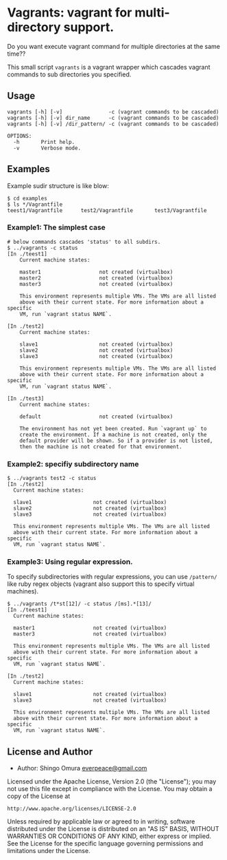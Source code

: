 Vagrants: vagrant for multi-directory support.
====
Do you want execute vagrant command for multiple directories at the same time??

This small script `vagrants` is a vagrant wrapper which cascades vagrant commands to sub directories you specified.

Usage
----
```
vagrants [-h] [-v]               -c (vagrant commands to be cascaded)
vagrants [-h] [-v] dir_name      -c (vagrant commands to be cascaded)
vagrants [-h] [-v] /dir_pattern/ -c (vagrant commands to be cascaded)

OPTIONS:
  -h       Print help.
  -v       Verbose mode.
```

Examples
----
Example sudir structure is like blow:

    $ cd examples
    $ ls */Vagrantfile
    teest1/Vagrantfile      test2/Vagrantfile       test3/Vagrantfile

### Example1: The simplest case
```
# below commands cascades 'status' to all subdirs.
$ ../vagrants -c status
[In ./teest1] 
    Current machine states:
    
    master1                   not created (virtualbox)
    master2                   not created (virtualbox)
    master3                   not created (virtualbox)
    
    This environment represents multiple VMs. The VMs are all listed
    above with their current state. For more information about a specific
    VM, run `vagrant status NAME`.

[In ./test2] 
    Current machine states:
    
    slave1                    not created (virtualbox)
    slave2                    not created (virtualbox)
    slave3                    not created (virtualbox)
    
    This environment represents multiple VMs. The VMs are all listed
    above with their current state. For more information about a specific
    VM, run `vagrant status NAME`.

[In ./test3] 
    Current machine states:
    
    default                   not created (virtualbox)
    
    The environment has not yet been created. Run `vagrant up` to
    create the environment. If a machine is not created, only the
    default provider will be shown. So if a provider is not listed,
    then the machine is not created for that environment.
```

### Example2: specifiy subdirectory name
```
$ ../vagrants test2 -c status
[In ./test2] 
  Current machine states:
  
  slave1                    not created (virtualbox)
  slave2                    not created (virtualbox)
  slave3                    not created (virtualbox)
  
  This environment represents multiple VMs. The VMs are all listed
  above with their current state. For more information about a specific
  VM, run `vagrant status NAME`.
```

### Example3: Using regular expression.
To specify subdirectories with regular expressions, you can use `/pattern/` like ruby regex objects (vagrant also support this to specify virtual machines).

```
$ ../vagrants /t*st[12]/ -c status /[ms].*[13]/                                                                       
[In ./teest1] 
  Current machine states:
  
  master1                   not created (virtualbox)
  master3                   not created (virtualbox)
  
  This environment represents multiple VMs. The VMs are all listed
  above with their current state. For more information about a specific
  VM, run `vagrant status NAME`.

[In ./test2] 
  Current machine states:
  
  slave1                    not created (virtualbox)
  slave3                    not created (virtualbox)
  
  This environment represents multiple VMs. The VMs are all listed
  above with their current state. For more information about a specific
  VM, run `vagrant status NAME`.
```

License and Author
----
* Author: Shingo Omura everpeace@gmail.com

Licensed under the Apache License, Version 2.0 (the "License"); you may not use this file except in compliance with the License. You may obtain a copy of the License at

    http://www.apache.org/licenses/LICENSE-2.0
Unless required by applicable law or agreed to in writing, software distributed under the License is distributed on an "AS IS" BASIS, WITHOUT WARRANTIES OR CONDITIONS OF ANY KIND, either express or implied. See the License for the specific language governing permissions and limitations under the License.
